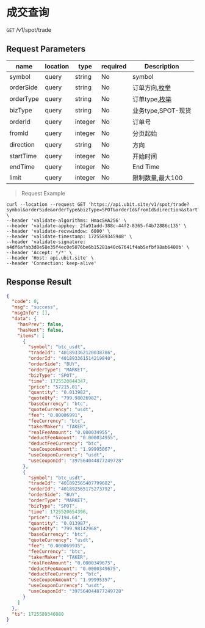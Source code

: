 # 成交查询

`GET` /v1/spot/trade

## Request Parameters

| name        | location    | type      | required | Description                           |
|-----------|-------|---------|----|------------------------------|
| symbol    | query | string  | No  | symbol                          |
| orderSide | query | string  | No  | 订单方向,[枚举](../README?id=买卖方向) |
| orderType | query | string  | No  | 订单type,[枚举](../README?id=订单type) |
| bizType   | query | string  | No  | 业务type,SPOT-现货                 |
| orderId   | query | integer | No  | 订单号                          |
| fromId    | query | integer | No  | 分页起始                         |
| direction | query | string  | No  | 方向                           |
| startTime | query | integer | No  | 开始时间                         |
| endTime   | query | integer | No  | End Time                         |
| limit     | query | integer | No  | 限制数量,最大100                   |

> Request Example

```shell
curl --location --request GET 'https://api.ubit.site/v1/spot/trade?symbol&orderSide&orderType&bizType=SPOT&orderId&fromId&direction&startTime=&endTime=&limit=20' \
--header 'validate-algorithms: HmacSHA256' \
--header 'validate-appkey: 2fa91add-388c-44f2-8365-f4b72886c135' \
--header 'validate-recvwindow: 6000' \
--header 'validate-timestamp: 1725589345948' \
--header 'validate-signature: a4df6afab3d8e58e35f4ec0e5076be6b15281a40c67641f4ab5efbf98ab6400b' \
--header 'Accept: */*' \
--header 'Host: api.ubit.site' \
--header 'Connection: keep-alive' 
```

## Response Result

```json
{
  "code": 0,
  "msg": "success",
  "msgInfo": [],
  "data": {
    "hasPrev": false,
    "hasNext": false,
    "items": [
      {
        "symbol": "btc_usdt",
        "tradeId": "401893362120038786",
        "orderId": "401893361514219840",
        "orderSide": "BUY",
        "orderType": "MARKET",
        "bizType": "SPOT",
        "time": 1725520844347,
        "price": "57215.01",
        "quantity": "0.013982",
        "quoteQty": "799.98026982",
        "baseCurrency": "btc",
        "quoteCurrency": "usdt",
        "fee": "0.00006991",
        "feeCurrency": "btc",
        "takerMaker": "TAKER",
        "realFeeAmount": "0.000034955",
        "deductFeeAmount": "0.000034955",
        "deductFeeCurrency": "btc",
        "useCouponAmount": "1.99995067",
        "useCouponCurrency": "usdt",
        "useCouponId": "397564044877249728"
      },
      {
        "symbol": "btc_usdt",
        "tradeId": "401892565407799682",
        "orderId": "401892565175273792",
        "orderSide": "BUY",
        "orderType": "MARKET",
        "bizType": "SPOT",
        "time": 1725520654396,
        "price": "57194.64",
        "quantity": "0.013987",
        "quoteQty": "799.98142968",
        "baseCurrency": "btc",
        "quoteCurrency": "usdt",
        "fee": "0.000069935",
        "feeCurrency": "btc",
        "takerMaker": "TAKER",
        "realFeeAmount": "0.0000349675",
        "deductFeeAmount": "0.0000349675",
        "deductFeeCurrency": "btc",
        "useCouponAmount": "1.99995357",
        "useCouponCurrency": "usdt",
        "useCouponId": "397564044877249728"
      }
    ]
  },
  "ts": 1725589346080
}
```

